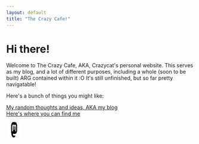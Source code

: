 ```yaml
---
layout: default
title: "The Crazy Cafe!"
---
```


# Hi there!

Welcome to The Crazy Cafe, AKA, Crazycat's personal website. This serves as my blog, and a lot of different purposes, including a whole (soon to be built) ARG contained within it :O
It's still unfinished, but so far pretty navigatable! 

Here's a bunch of things you might like:

[My random thoughts and ideas, AKA my blog](things_you_might_like\blog) <br>
[Here's where you can find me](things_you_might_like\links.md)

<a rel="me" href="https://mstdn.games/@enderasg">
 <img src="assets\images\mastodon-logo-black.svg" alt="Mastodon" style="width:42px;height:42px;"> 
</a> 
